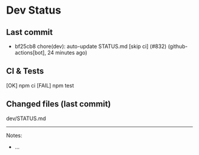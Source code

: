 # Dev Status

## Last commit
- bf25cb8 chore(dev): auto-update STATUS.md [skip ci] (#832) (github-actions[bot], 24 minutes ago)
## CI & Tests
[OK] npm ci
[FAIL] npm test

## Changed files (last commit)
dev/STATUS.md

---
Notes:
- ...
